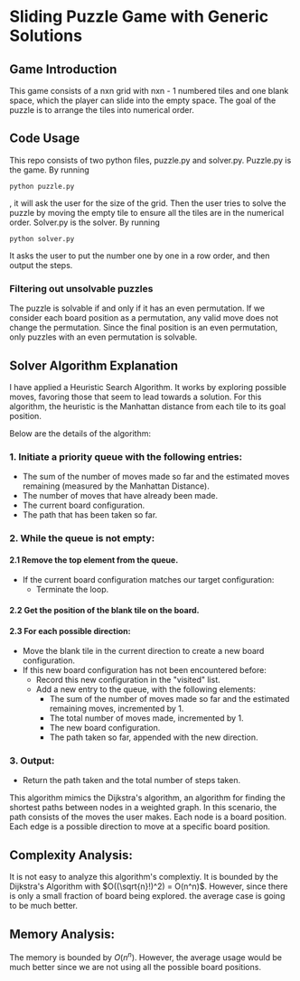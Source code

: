 # Sliding Puzzle Game with Generic Solutions

## Game Introduction
This game consists of a nxn grid with nxn - 1 numbered tiles and one blank space, which the player can slide into the empty space. The goal of the puzzle is to arrange the tiles into numerical order.

## Code Usage

This repo consists of two python files, puzzle.py and solver.py. Puzzle.py is the game. By running 
```
python puzzle.py
```

, it will ask the user for the size of the grid. Then the user tries to solve the puzzle by moving the empty tile to ensure all the tiles are in the numerical order. Solver.py is the solver. By running
```
python solver.py
```

It asks the user to put the number one by one in a row order, and then output the steps.

### Filtering out unsolvable puzzles
The puzzle is solvable if and only if it has an even permutation. If we consider each board position as a permutation, any valid move does not change the permutation. Since the final position is an even permutation, only puzzles with an even permutation is solvable. 

## Solver Algorithm Explanation
I have applied a Heuristic Search Algorithm. It works by exploring possible moves, favoring those that seem to lead towards a solution. For this algorithm, the heuristic is the Manhattan distance from each tile to its goal position.

Below are the details of the algorithm:

### 1. Initiate a priority queue with the following entries:

- The sum of the number of moves made so far and the estimated moves remaining (measured by the Manhattan Distance).
- The number of moves that have already been made.
- The current board configuration.
- The path that has been taken so far.

### 2. While the queue is not empty:

#### 2.1 Remove the top element from the queue.

- If the current board configuration matches our target configuration:
  - Terminate the loop.

#### 2.2 Get the position of the blank tile on the board.

#### 2.3 For each possible direction:

- Move the blank tile in the current direction to create a new board configuration.
- If this new board configuration has not been encountered before:
  - Record this new configuration in the "visited" list.
  - Add a new entry to the queue, with the following elements:
    - The sum of the number of moves made so far and the estimated remaining moves, incremented by 1.
    - The total number of moves made, incremented by 1.
    - The new board configuration.
    - The path taken so far, appended with the new direction.

### 3. Output:

- Return the path taken and the total number of steps taken.


This algorithm mimics the Dijkstra's algorithm, an algorithm for finding the shortest paths between nodes in a weighted graph. In this scenario, the path consists of the moves the user makes. Each node is a board position. Each edge is a possible direction to move at a specific board position. 

## Complexity Analysis:
It is not easy to analyze this algorithm's complextiy. It is bounded by the Dijkstra's Algorithm with $O((\sqrt{n}!)^2) = O(n^n)$. However, since there is only a small fraction of board being explored. the average case is going to be much better.

## Memory Analysis:
The memory is bounded by $O(n^n)$. However, the average usage would be much better since we are not using all the possible board positions.

